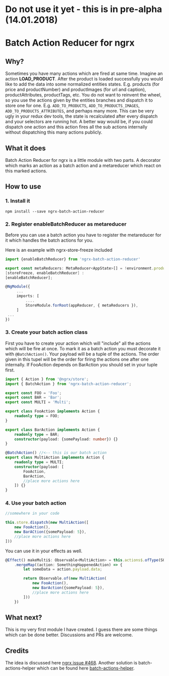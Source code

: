 # Do not use it yet - this is in pre-alpha (14.01.2018)
# Batch Action Reducer for ngrx

## Why?

Sometimes you have many actions which are fired at same time. Imagine an action **LOAD_PRODUCT**. After the product is loaded successfully you would like to add the data into some normalized entities states. E.g. products (for price and productNumber) and productImages (for url and caption), productAttributes, productTags, etc. You do not want to reinvent the wheel, so you use the actions given by the entities branches and dispatch it to store one for one. E.g. `ADD_TO_PRODUCTS`, `ADD_TO_PRODUCTS_IMAGES`, `ADD_TO_PRODUCTS_ATTRIBUTES`, and perhaps many more. This can be very ugly in your redux dev tools, the state is recalculated after every dispatch and your selectors are running hot. A better way would be, if you could dispatch one action and this action fires all the sub actions internally without dispatching this many actions publicly.

## What it does
Batch Action Reducer for ngrx is a little module with two parts. A decorator which marks an action as a batch action and a metareducer which react on this marked actions.

## How to use

### 1. Install it
```
npm install --save ngrx-batch-action-reducer
```

### 2. Register enableBatchReducer as metareducer

Before you can use a batch action you have to register the metareducer for it which handles the batch actions for you.

Here is an example with ngrx-store-freeze included

```typescript
import {enableBatchReducer} from 'ngrx-batch-action-reducer'

export const metaReducers: MetaReducer<AppState>[] = !environment.production ?
[storeFreeze, enableBatchReducer] :
[enableBatchReducer];

@NgModule({
     ...
     imports: [
         ....
         StoreModule.forRoot(appReducer, { metaReducers }),
     ]
 ...
})
```

### 3. Create your batch action class

First you have to create your action which will "include" all the actions which will be fire at once. To mark it as a batch action you must decorate it with `@BatchAction()`. Your payload will be a tuple of the actions. The order given in this tupel will be the order for firing the actions one after one internally. If FooAction depends on BarAction you should set in your tuple first.


```typescript
import { Action } from '@ngrx/store';
import { BatchAction } from 'ngrx-batch-action-reducer';

export const FOO = 'Foo';
export const BAR = 'Bar';
export const MULTI = 'Multi';

export class FooAction implements Action {
    readonly type = FOO;
}

export class BarAction implements Action {
    readonly type = BAR;
    constructor(payload: {somePayload: number}) {}
}

@BatchAction() //<-- this is our batch action
export class MultiAction implements Action {
    readonly type = MULTI;
    constructor(payload: [
        FooAction, 
        BarAction,
        //place more actions here
    ]) {}
}

```

### 4. Use your batch action
```typescript
//somewhere in your code

this.store.dispatch(new MultiAction([
    new FooAction(), 
    new BarACtion({somePayload: 5}),
    //place more actions here
]))
```

You can use it in your effects as well.

```typescript
@Effect() makeMulti$: Observable<MultiAction> = this.actions$.ofType(SOMETHING_HAPPEND)
    .mergeMap((action: SomethingHappenedAction) => {
        let someData = action.payload.data;

        return Observable.of(new MultiAction(
            new FooAction(),
            new BarAction({somePayload: 5}),
            //place more actions here
        ]))
    })

```

## What next?

This is my very first module I have created. I guess there are some things which can be done better. Discussions and PRs are welcome.

## Credits
The idea is discussed here [ngrx issue #468](https://github.com/ngrx/platform/issues/468). Another solution is batch-actions-helper which can be found here [batch-actions-helper](https://gitlab.com/linagora/petals-cockpit/blob/master/frontend/src/app/shared/helpers/batch-actions.helper.ts).
